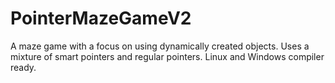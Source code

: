 # PointerMazeGameV2
A maze game with a focus on using dynamically created objects.
Uses a mixture of smart pointers and regular pointers.
Linux and Windows compiler ready. 

